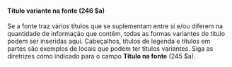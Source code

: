 #### Título variante na fonte (246 $a) 

Se a fonte traz vários títulos que se suplementam entre si e/ou diferem na quantidade de informação que contêm, todas as formas variantes do título podem ser inseridas aqui. Cabeçalhos, títulos de legenda e títulos em partes são exemplos de locais que podem ter títulos variantes. Siga as diretrizes como indicado para o campo **Título na fonte** (245 $a).